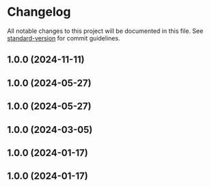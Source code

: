 # Changelog

All notable changes to this project will be documented in this file. See [standard-version](https://github.com/conventional-changelog/standard-version) for commit guidelines.

## 1.0.0 (2024-11-11)

## 1.0.0 (2024-05-27)

## 1.0.0 (2024-05-27)

## 1.0.0 (2024-03-05)

## 1.0.0 (2024-01-17)

## 1.0.0 (2024-01-17)
